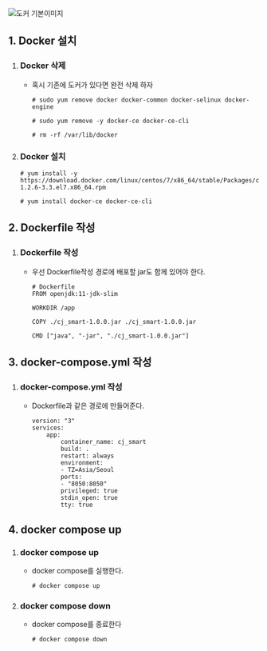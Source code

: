 ![도커 기본이미지](https://github.com/user-attachments/assets/90b27680-a3da-473c-bc18-62e8f993a28f)

## 1. Docker 설치
1. ### Docker 삭제
    - 혹시 기존에 도커가 있다면 완전 삭제 하자
        ```
        # sudo yum remove docker docker-common docker-selinux docker-engine

        # sudo yum remove -y docker-ce docker-ce-cli

        # rm -rf /var/lib/docker
        ```
2. ### Docker 설치
    ```
    # yum install -y https://download.docker.com/linux/centos/7/x86_64/stable/Packages/containerd.io-1.2.6-3.3.el7.x86_64.rpm

    # yum install docker-ce docker-ce-cli
    ```

## 2. Dockerfile 작성
1. ### Dockerfile 작성
    - 우선 Dockerfile작성 경로에 배포할 jar도 함께 있어야 한다.
        ```
        # Dockerfile
        FROM openjdk:11-jdk-slim

        WORKDIR /app

        COPY ./cj_smart-1.0.0.jar ./cj_smart-1.0.0.jar

        CMD ["java", "-jar", "./cj_smart-1.0.0.jar"]

        ```

## 3. docker-compose.yml 작성
1. ### docker-compose.yml 작성
    - Dockerfile과 같은 경로에 만들어준다.
        ```
        version: "3"
        services:
            app:
                container_name: cj_smart
                build: .
                restart: always
                environment:
                - TZ=Asia/Seoul
                ports:
                - "8050:8050"
                privileged: true
                stdin_open: true
                tty: true
        ```

## 4. docker compose up 
1. ### docker compose up
    - docker compose를 실행한다.
        ```
        # docker compose up
        ```

2. ### docker compose down
    - docker compose를 종료한다
        ```
        # docker compose down
        ```


